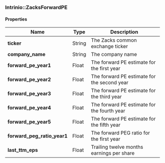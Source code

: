 

[//]: # (CLASS:Intrinio::ZacksForwardPE)

[//]: # (KIND:object)

### Intrinio::ZacksForwardPE

#### Properties

[//]: # (START_DEFINITION)

Name | Type | Description
------------ | ------------- | -------------
**ticker** | String | The Zacks common exchange ticker &nbsp;
**company_name** | String | The company name &nbsp;
**forward_pe_year1** | Float | The forward PE estimate for the first year &nbsp;
**forward_pe_year2** | Float | The forward PE estimate for the second year &nbsp;
**forward_pe_year3** | Float | The forward PE estimate for the third year &nbsp;
**forward_pe_year4** | Float | The forward PE estimate for the fourth year &nbsp;
**forward_pe_year5** | Float | The forward PE estimate for the fifth year &nbsp;
**forward_peg_ratio_year1** | Float | The forward PEG ratio for the first year &nbsp;
**last_ttm_eps** | Float | Trailing twelve months earnings per share &nbsp;

[//]: # (END_DEFINITION)



